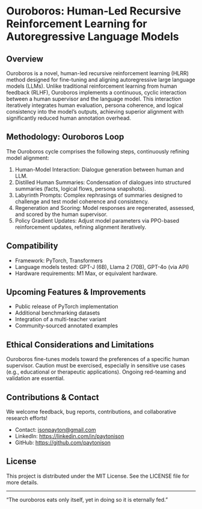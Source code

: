 # Ouroboros: Human‑Led Recursive Reinforcement Learning for Autoregressive Language Models

## Overview

Ouroboros is a novel, human-led recursive reinforcement learning (HLRR) method designed for fine-tuning and aligning autoregressive large language models (LLMs). Unlike traditional reinforcement learning from human feedback (RLHF), Ouroboros implements a continuous, cyclic interaction between a human supervisor and the language model. This interaction iteratively integrates human evaluation, persona coherence, and logical consistency into the model’s outputs, achieving superior alignment with significantly reduced human annotation overhead.

## Methodology: Ouroboros Loop

The Ouroboros cycle comprises the following steps, continuously refining model alignment:
1. Human-Model Interaction: Dialogue generation between human and LLM.
2. Distilled Human Summaries: Condensation of dialogues into structured summaries (facts, logical flows, persona snapshots).
3. Labyrinth Prompts: Complex rephrasings of summaries designed to challenge and test model coherence and consistency.
4. Regeneration and Scoring: Model responses are regenerated, assessed, and scored by the human supervisor.
5. Policy Gradient Updates: Adjust model parameters via PPO-based reinforcement updates, refining alignment iteratively.

## Compatibility

* Framework: PyTorch, Transformers
* Language models tested: GPT-J (6B), Llama 2 (70B), GPT-4o (via API)
* Hardware requirements: M1 Max, or equivalent hardware.

## Upcoming Features & Improvements

* Public release of PyTorch implementation
* Additional benchmarking datasets
* Integration of a multi-teacher variant
* Community-sourced annotated examples

## Ethical Considerations and Limitations

Ouroboros fine-tunes models toward the preferences of a specific human supervisor. Caution must be exercised, especially in sensitive use cases (e.g., educational or therapeutic applications). Ongoing red-teaming and validation are essential.

## Contributions & Contact

We welcome feedback, bug reports, contributions, and collaborative research efforts!
* Contact: isonpayton@gmail.com
* LinkedIn: https://linkedin.com/in/paytonison
* GitHub: https://github.com/paytonison

## License

This project is distributed under the MIT License. See the LICENSE file for more details.

---
“The ouroboros eats only itself, yet in doing so it is eternally fed.”

